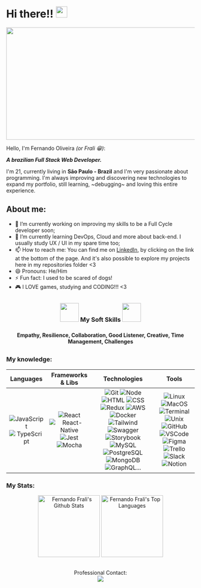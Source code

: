 <h1>
  Hi there!!
  <img src="https://media.giphy.com/media/hvRJCLFzcasrR4ia7z/giphy.gif" width="30px"/>
</h1>

<div align="center">
  <img src="https://media.giphy.com/media/L1R1tvI9svkIWwpVYr/giphy.gif" width="600" height="300"/>
</div>


Hello, I'm Fernando Oliveira *(or Frali 😁)*:

<strong>*A brazilian Full Stack Web Developer.*</strong>


I'm 21, currently living in <strong>São Paulo - Brazil</strong> and I'm very passionate about programming. I'm always improving and discovering new technologies to expand my portfolio, still learning, ~debugging~ and loving this entire experience.



## About me:

- 🔭 I’m currently working on improving my skills to be a Full Cycle developer soon;
- 🌱 I’m currently learning DevOps, Cloud and more about back-end. I usually study UX / UI in my spare time too;
- 📫 How to reach me: You can find me on [LinkedIn](https://www.linkedin.com/in/fernandofrali/), by clicking on the link at the bottom of the page. And it's also possible to explore my projects here in my repositories folder <3
- 😄 Pronouns: He/Him
- ⚡ Fun fact: I used to be scared of dogs!
- 🎮 I LOVE games, studying and CODING!!! <3

##

<div>
  <h3 align="center">
	  <img src="https://images-wixmp-ed30a86b8c4ca887773594c2.wixmp.com/f/1cc5e3ff-37e5-4b9c-abf4-92304fafa4c9/dcnriu1-03d4b980-9350-42b7-8d98-07088a92ab3c.gif?token=eyJ0eXAiOiJKV1QiLCJhbGciOiJIUzI1NiJ9.eyJzdWIiOiJ1cm46YXBwOjdlMGQxODg5ODIyNjQzNzNhNWYwZDQxNWVhMGQyNmUwIiwiaXNzIjoidXJuOmFwcDo3ZTBkMTg4OTgyMjY0MzczYTVmMGQ0MTVlYTBkMjZlMCIsIm9iaiI6W1t7InBhdGgiOiJcL2ZcLzFjYzVlM2ZmLTM3ZTUtNGI5Yy1hYmY0LTkyMzA0ZmFmYTRjOVwvZGNucml1MS0wM2Q0Yjk4MC05MzUwLTQyYjctOGQ5OC0wNzA4OGE5MmFiM2MuZ2lmIn1dXSwiYXVkIjpbInVybjpzZXJ2aWNlOmZpbGUuZG93bmxvYWQiXX0.AJlZMRUGu5rPFOJxMaqom0fEvY32rCEaee6UBMn4tk4" width="50px" height="50px">
		 My Soft Skills 
		<img src="https://images-wixmp-ed30a86b8c4ca887773594c2.wixmp.com/f/1cc5e3ff-37e5-4b9c-abf4-92304fafa4c9/dcnriu1-03d4b980-9350-42b7-8d98-07088a92ab3c.gif?token=eyJ0eXAiOiJKV1QiLCJhbGciOiJIUzI1NiJ9.eyJzdWIiOiJ1cm46YXBwOjdlMGQxODg5ODIyNjQzNzNhNWYwZDQxNWVhMGQyNmUwIiwiaXNzIjoidXJuOmFwcDo3ZTBkMTg4OTgyMjY0MzczYTVmMGQ0MTVlYTBkMjZlMCIsIm9iaiI6W1t7InBhdGgiOiJcL2ZcLzFjYzVlM2ZmLTM3ZTUtNGI5Yy1hYmY0LTkyMzA0ZmFmYTRjOVwvZGNucml1MS0wM2Q0Yjk4MC05MzUwLTQyYjctOGQ5OC0wNzA4OGE5MmFiM2MuZ2lmIn1dXSwiYXVkIjpbInVybjpzZXJ2aWNlOmZpbGUuZG93bmxvYWQiXX0.AJlZMRUGu5rPFOJxMaqom0fEvY32rCEaee6UBMn4tk4" width="50px" height="50px">
	<h3>
	<h4 align="center">Empathy, Resilience, Collaboration, Good Listener, Creative, Time Management, Challenges<h4>
</div>

##
    
###  My knowledge:

| Languages  | Frameworks & Libs | Technologies | Tools | 
|---|---|---|---|
|<div align="center"><span>![JavaScript][js-shield] ![TypeScript][ts-shield]</span></div>|<div align="center"><span>![React][react-shield] ![React-Native][native-shield] ![Jest][jest-shield] ![Mocha][mocha-shield]</span></div>|<div align="center"><span>![Git][git-shield] ![Node][node-shield] ![HTML][html-shield] ![CSS][css-shield] ![Redux][redux-shield] ![AWS][aws-shield] ![Docker][docker-shield] ![Tailwind][tailwind-shield] ![Swagger][swagger-shield] ![Storybook][storybook-shield] ![MySQL][mysql-shield] ![PostgreSQL][postgres-shield] ![MongoDB][mongodb-shield] ![GraphQL][graphql-shield]...</span></div>|<div align="center"><span>![Linux][linux-shield] ![MacOS][macos-shield] ![Terminal][terminal-shield] ![Unix][unix-shield] ![GitHub][github-shield] ![VSCode][vscode-shield] ![Figma][figma-shield] ![Trello][trello-shield] ![Slack][slack-shield] ![Notion][notion-shield]</span></div>|
  </details>

  
### My Stats:

<div align="center">
  <a href="https://github.com/FernandoFrali/github-readme-stats"><img height="165em" alt="Fernando Frali's Github Stats" src="https://github-readme-stats.vercel.app/api?username=FernandoFrali&show_icons=true&count_private=true&theme=react&hide_border=true&bg_color=0D1117" /></a>
  <a href="https://github.com/FernandoFrali/github-readme-stats"><img height="165em" alt="Fernando Frali's Top Languages" src="https://github-readme-stats.vercel.app/api/top-langs/?username=FernandoFrali&langs_count=8&count_private=true&layout=compact&theme=react&hide_border=true&bg_color=0D1117"/>
	</a>
</div>

##

<div align="center">
  Professional Contact:
</div>

<div align="center">
  <a href="https://www.linkedin.com/in/fernandofrali/" alt="Linkedin">
    <img src="https://img.shields.io/badge/LinkedIn-000000?style=for-the-badge&logo=linkedin&logoColor=white"/>
  </a>
</div>

		
[react-shield]: https://img.shields.io/badge/-React-61DAFB?logo=react&logoColor=black
[jest-shield]: https://img.shields.io/badge/-Jest-c73b1c?logo=jest&logoColor=white
[mocha-shield]: https://img.shields.io/badge/-Mocha-8c6548?logo=mocha&logoColor=white
[native-shield]: https://img.shields.io/badge/-React%20Native-00d1f6?logo=react&logoColor=black
[js-shield]: https://img.shields.io/badge/-JavaScript-EFD81E?logo=javascript&logoColor=black
[ts-shield]: https://img.shields.io/badge/-TypeScript-2F74C0?logo=typescript&logoColor=white
[git-shield]: https://img.shields.io/badge/-Git-FC4F28?logo=git&logoColor=white
[node-shield]: https://img.shields.io/badge/-Node-7CB73F?logo=node.js&logoColor=white
[html-shield]: https://img.shields.io/badge/-HTML5-DD4C26?logo=html5&logoColor=white
[css-shield]: https://img.shields.io/badge/-CSS3-0168BA?logo=css3&logoColor=white
[redux-shield]: https://img.shields.io/badge/-Redux-7348B6?logo=redux&logoColor=white
[aws-shield]: https://img.shields.io/badge/-AWS-FF9900?logo=amazon&logoColor=black
[docker-shield]: https://img.shields.io/badge/-Docker-129AD4?logo=docker&logoColor=white
[tailwind-shield]: https://img.shields.io/badge/-TailwindCSS-08B0CF?logo=tailwindcss&logoColor=white
[swagger-shield]: https://img.shields.io/badge/-Swagger-77E44A?logo=swagger&logoColor=white
[storybook-shield]: https://img.shields.io/badge/-Storybook-FF4784?logo=storybook&logoColor=white
[mysql-shield]: https://img.shields.io/badge/-MySQL-E48E00?logo=mysql&logoColor=white
[postgres-shield]: https://img.shields.io/badge/-Postgres-32648D?logo=postgresql&logoColor=white
[mongodb-shield]: https://img.shields.io/badge/-MongoDB-10A54D?logo=mongodb&logoColor=white
[graphql-shield]: https://img.shields.io/badge/-GraphQL-DE33A7?logo=graphql&logoColor=white
[linux-shield]: https://img.shields.io/badge/-Linux-black?logo=linux&logoColor=white
[macos-shield]: https://img.shields.io/badge/-MacOS-black?logo=macos&logoColor=white
[terminal-shield]: https://img.shields.io/badge/-Terminal-black?logo=gnubash&logoColor=white
[unix-shield]: https://img.shields.io/badge/-Unix-black?logo=gnubash&logoColor=white
[github-shield]: https://img.shields.io/badge/-GitHub-black?logo=github&logoColor=white
[vscode-shield]: https://img.shields.io/badge/-VSCode-black?logo=visualstudiocode&logoColor=389BF0
[figma-shield]: https://img.shields.io/badge/-Figma-black?logo=figma&logoColor=white
[trello-shield]: https://img.shields.io/badge/-Trello-black?logo=trello&logoColor=0375B9
[notion-shield]: https://img.shields.io/badge/-Notion-black?logo=notion&logoColor=white
[slack-shield]: https://img.shields.io/badge/-Slack-black?logo=slack&logoColor=48124A
[zoom-shield]: https://img.shields.io/badge/-Zoom-black?logo=zoom&logoColor=4499FF
